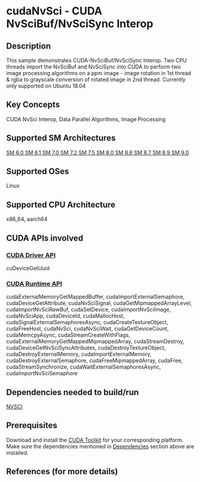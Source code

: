 # cudaNvSci - CUDA NvSciBuf/NvSciSync Interop

## Description

This sample demonstrates CUDA-NvSciBuf/NvSciSync Interop. Two CPU threads import the NvSciBuf and NvSciSync into CUDA to perform two image processing algorithms on a ppm image - image rotation in 1st thread &amp; rgba to grayscale conversion of rotated image in 2nd thread. Currently only supported on Ubuntu 18.04

## Key Concepts

CUDA NvSci Interop, Data Parallel Algorithms, Image Processing

## Supported SM Architectures

[SM 6.0 ](https://developer.nvidia.com/cuda-gpus)  [SM 6.1 ](https://developer.nvidia.com/cuda-gpus)  [SM 7.0 ](https://developer.nvidia.com/cuda-gpus)  [SM 7.2 ](https://developer.nvidia.com/cuda-gpus)  [SM 7.5 ](https://developer.nvidia.com/cuda-gpus)  [SM 8.0 ](https://developer.nvidia.com/cuda-gpus)  [SM 8.6 ](https://developer.nvidia.com/cuda-gpus)  [SM 8.7 ](https://developer.nvidia.com/cuda-gpus)  [SM 8.9 ](https://developer.nvidia.com/cuda-gpus)  [SM 9.0 ](https://developer.nvidia.com/cuda-gpus)

## Supported OSes

Linux

## Supported CPU Architecture

x86_64, aarch64

## CUDA APIs involved

### [CUDA Driver API](http://docs.nvidia.com/cuda/cuda-driver-api/index.html)
cuDeviceGetUuid

### [CUDA Runtime API](http://docs.nvidia.com/cuda/cuda-runtime-api/index.html)
cudaExternalMemoryGetMappedBuffer, cudaImportExternalSemaphore, cudaDeviceGetAttribute, cudaNvSciSignal, cudaGetMipmappedArrayLevel, cudaImportNvSciRawBuf, cudaSetDevice, cudaImportNvSciImage, cudaNvSciApp, cudaDeviceId, cudaMallocHost, cudaSignalExternalSemaphoresAsync, cudaCreateTextureObject, cudaFreeHost, cudaNvSci, cudaNvSciWait, cudaGetDeviceCount, cudaMemcpyAsync, cudaStreamCreateWithFlags, cudaExternalMemoryGetMappedMipmappedArray, cudaStreamDestroy, cudaDeviceGetNvSciSyncAttributes, cudaDestroyTextureObject, cudaDestroyExternalMemory, cudaImportExternalMemory, cudaDestroyExternalSemaphore, cudaFreeMipmappedArray, cudaFree, cudaStreamSynchronize, cudaWaitExternalSemaphoresAsync, cudaImportNvSciSemaphore

## Dependencies needed to build/run
[NVSCI](../../../README.md#nvsci)

## Prerequisites

Download and install the [CUDA Toolkit](https://developer.nvidia.com/cuda-downloads) for your corresponding platform.
Make sure the dependencies mentioned in [Dependencies]() section above are installed.

## References (for more details)
